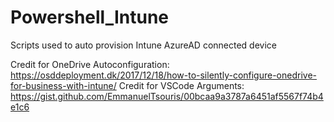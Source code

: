 # Powershell_Intune
Scripts used to auto provision Intune AzureAD connected device

Credit for OneDrive Autoconfiguration: https://osddeployment.dk/2017/12/18/how-to-silently-configure-onedrive-for-business-with-intune/
Credit for VSCode Arguments: https://gist.github.com/EmmanuelTsouris/00bcaa9a3787a6451af5567f74b4e1c6
